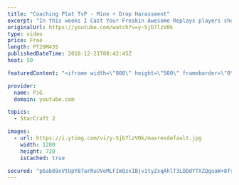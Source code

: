 ```yaml
---
title: "Coaching Plat TvP - Mine + Drop Harassment"
excerpt: "In this weeks I Cast Your Freakin Awesome Replays players show off the new units and abilities in 4.0  -- Watch live at https://www.twitch.tv/x5_pig"
originalUrl: https://youtube.com/watch?v=y-Sjb7lzV0k
type: video
price: Free
length: PT29M43S
publishedDateTime: 2018-12-21T08:42:45Z
heat: 50

featuredContent: "<iframe width=\"800\" height=\"500\" frameborder=\"0\" src=\"https://www.youtube.com/embed/y-Sjb7lzV0k\" allow=\"accelerometer; autoplay; encrypted-media; gyroscope; picture-in-picture\" allowfullscreen></iframe>"

provider:
  name: PiG
  domain: youtube.com

topics:
  - StarCraft 2

images:
  - url: https://i.ytimg.com/vi/y-Sjb7lzV0k/maxresdefault.jpg
    width: 1280
    height: 720
    isCached: true

secured: "p5ab89xVtUpYB7arRuUVoMLFImQzx1Bjv1tyZxqAhlT3LDDdYTXZQguaW+8fsxrCpVuOu9CDI/ac5N2vJZQt8waSMdy7awF5dDTC8b1JFNF4wVpmj6Odfek0lHU7sCwHyX9tCHlXdgAhk44a/zE2xVIwnsA8XtLT8c8+mXp8+8y64kA+tc97CMdvEyuvb7x1u3j1ES4JD0nAOqrOpnoXA1AAV6Gpomv7aZ3F7RLWGxho7+NM/EzAQz2M8agUcxOJkvaC/PQhaOwYurGmcLZODAeEn3/UYdRRDMOSjuD2hdUKb9d+qvwAGCDLQwzIrZUOQEIlkQSMD9T8dlWJgxPIG51Yg0S3OXHEkV692M17ezWhXBscZStvTGuhw8uYuOagpdS3h+JihTWbYjzXxsFWypW2IOMBWmxWkPdUio6t40A=;p2j53bs/bWseWXavlO0X8Q=="
---
```


